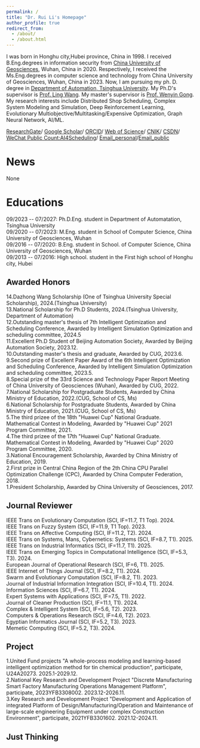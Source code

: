 ```yaml
---
permalink: /
title: "Dr. Rui Li's Homepage"
author_profile: true
redirect_from: 
  - /about/
  - /about.html
---
```


I was born in Honghu city,Hubei province, China in 1998. I received B.Eng.degrees in information security from [China University of Geosciences](https://cs.cug.edu.cn/), Wuhan, China in 2020. Respectively, I received the Ms.Eng.degrees in computer science and technology from China University of Geosciences, Wuhan, China in 2023. Now, I am pursuing my ph. D. degree in [Department of Automation, Tsinghua University](https://www.au.tsinghua.edu.cn/). My Ph.D's supervisor is [Prof. Ling Wang](https://www.au.tsinghua.edu.cn/info/1107/1558.htm). My master's supervisor is [Prof. Wenyin Gong](http://grzy.cug.edu.cn/gongwenyin). <br>My research interests include Distributed Shop Scheduling, Complex System Modeling and Simulation, Deep Reinforcement Learning, Evolutionary Multiobjective/Multitasking/Expensive Optimization, Graph Neural Network, AI/ML.

[ResearchGate](https://www.researchgate.net/profile/Rui_Li339)/
[Google Scholar](https://scholar.google.com/citations?hl=en&user=PMICp7kAAAAJ)/
[ORCID](https://orcid.org/0000-0001-5335-9453)/
[Web of Science](https://webofscience.clarivate.cn/wos/author/record/32754071)/
[CNIK](https://au.cnki.net/author/personalInfo/000055874812)/
[CSDN](https://blog.csdn.net/qq_36820823?type=blog)/
[WeChat Public Count:AI4Scheduling](../images/erweicode.jpg)/
[Email_personal](mailto:liruicug@163.com)/[Email_public](mailto:li-r23@mails.tsinghua.edu.cn)

News
======
None


Educations
======
09/2023 -- 07/2027: Ph.D.Eng. student in Department of Automatation, Tsinghua University  
09/2020 -- 07/2023: M.Eng. student in School of Computer Science, China University of Geosciences, Wuhan  
09/2016 -- 07/2020: B.Eng. student in School. of Computer Science, China University of Geosciences, Wuhan  
09/2013 -- 07/2016: High school. student in the First high school of Honghu city, Hubei

Awarded Honors
------
14.Dazhong Wang Scholarship (One of Tsinghua University Special Scholarship), 2024.(Tsinghua University)  
13.National Scholarship for Ph.D Students, 2024.(Tsinghua University, Department of Automation)  
12.Outstanding master's thesis of 7th Intelligent Optimization and Scheduling Conference, Awarded by Intelligent Simulation Optimization and scheduling committee, 2024.5  
11.Excellent Ph.D Student of Beijing Automation Society</font>, Awarded by Beijing Automation Society, 2023.12.  
10.Outstanding master's thesis and graduate, Awarded by CUG, 2023.6.  
9.Second prize of Excellent Paper Award of the 6th Intelligent Optimization and Scheduling Conference, Awarded by Intelligent Simulation Optimization and scheduling committee, 2023.5.  
8.Special prize of the 33rd Science and Technology Paper Report Meeting of China University of Geosciences (Wuhan), Awarded by CUG, 2022.  
7.National Scholarship for Postgraduate Students, Awarded by China Ministry of Education, 2022.(CUG, School of CS, Ms)  
6.National Scholarship for Postgraduate Students, Awarded by China Ministry of Education, 2021.(CUG, School of CS, Ms)  
5.The third prizee of the 18th "Huawei Cup" National Graduate. Mathematical Contest in Modeling</font>, Awarded by "Huawei Cup" 2021 Program Committee, 2021.  
4.The third prizee of the 17th "Huawei Cup" National Graduate. Mathematical Contest in Modeling, Awarded by "Huawei Cup" 2020 Program Committee, 2020.  
3.National Encouragement Scholarship</font>, Awarded by China Ministry of Education, 2019.  
2.First prize in Central China Region of the 2th China CPU Parallel Optimization Challenge (CPC), Awarded by China Computer Federation, 2018.  
1.President Scholarship, Awarded by China University of Geosciences, 2017.  

Journal Reviewer
------
IEEE Trans on Evolutionary Computation (SCI, IF=11.7, T1 Top). 2024.  
IEEE Trans on Fuzzy System (SCI, IF=11.9, T1 Top). 2023.  
IEEE Trans on Affective Computing (SCI, IF=11.2, T2). 2024.  
IEEE Trans on Systems, Mans, Cybernetics: Systems (SCI, IF=8.7, T1). 2025.  
IEEE Trans on Industrial Informatics (SCI, IF=11.7, T1). 2025.  
IEEE Trans on Emerging Topics in Computational Intelligence (SCI, IF=5.3, T3). 2024.  
European Journal of Operational Research (SCI, IF=6, T1). 2025.  
IEEE Internet of Things Journal (SCI, IF=8.2, T1). 2024.  
Swarm and Evolutionary Computation (SCI, IF=8.2, T1). 2023.  
Journal of Industrial Information Integration (SCI, IF=10.4, T1). 2024.  
Information Sciences (SCI, IF=6.7, T1). 2024.  
Expert Systems with Applications (SCI, IF=7.5, T1). 2022.  
Journal of Cleaner Production (SCI, IF=11.1, T1). 2024.  
Complex & Intelligent System (SCI, IF=5.6, T2). 2023.  
Computers & Operations Research (SCI, IF=4.6, T2). 2023.	 
Egyptian Informatics Journal (SCI, IF=5.2, T3). 2023.  
Memetic Computing (SCI, IF=5.2, T3). 2024.  


Project
------
1.United Fund projects "A whole-process modeling and learning-based intelligent optimization method for tin chemical production", participate, U24A20273. 2025.1-2029.12.  
2.National Key Research and Development Project "Discrete Manufacturing Smart Factory Manufacturing Operations Management Platform", participate, 2023YFB3308002. 2023.12-2026.11.  
3.Key Research and Development Project</font> "Development and Application of integrated Platform of Design/Manufacturing/Operation and Maintenance of large-scale engineering Equipment under complex Construction Environment", participate, 2021YFB3301602. 2021.12-2024.11.

Just Thinking
------
